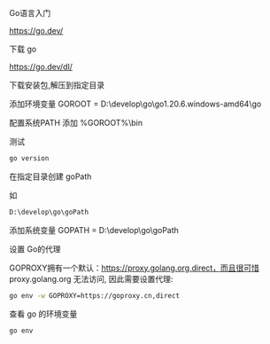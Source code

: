 Go语言入门

https://go.dev/



下载 go

https://go.dev/dl/



下载安装包,解压到指定目录



添加环境变量 GOROOT = D:\develop\go\go1.20.6.windows-amd64\go

配置系统PATH 添加 %GOROOT%\bin

测试

```bash
go version
```



在指定目录创建 goPath

如

```bash
D:\develop\go\goPath
```

添加系统变量 GOPATH = D:\develop\go\goPath



设置 Go的代理

GOPROXY拥有一个默认：https://proxy.golang.org,direct，而且很可惜 proxy.golang.org 无法访问, 因此需要设置代理:

```bash
go env -w GOPROXY=https://goproxy.cn,direct
```

查看 go 的环境变量

```
go env
```


